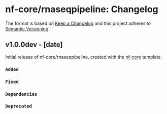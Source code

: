 # nf-core/rnaseqpipeline: Changelog

The format is based on [Keep a Changelog](https://keepachangelog.com/en/1.0.0/)
and this project adheres to [Semantic Versioning](https://semver.org/spec/v2.0.0.html).

## v1.0.0dev - [date]

Initial release of nf-core/rnaseqpipeline, created with the [nf-core](https://nf-co.re/) template.

### `Added`

### `Fixed`

### `Dependencies`

### `Deprecated`
